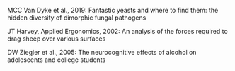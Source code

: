 

MCC Van Dyke et al., 2019:
Fantastic yeasts and where to find them: the hidden diversity of dimorphic fungal pathogens

JT Harvey, Applied Ergonomics, 2002:
An analysis of the forces required to drag sheep over various surfaces

DW Ziegler et al., 2005:
The neurocognitive effects of alcohol on adolescents and college students
